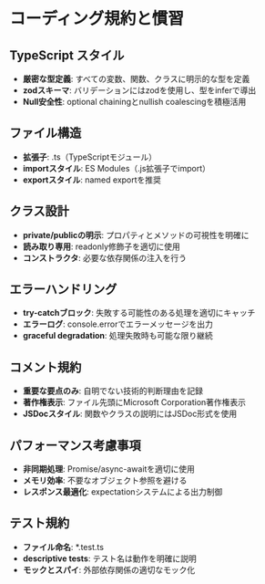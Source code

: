 # コーディング規約と慣習

## TypeScript スタイル
- **厳密な型定義**: すべての変数、関数、クラスに明示的な型を定義
- **zodスキーマ**: バリデーションにはzodを使用し、型をinferで導出
- **Null安全性**: optional chainingとnullish coalescingを積極活用

## ファイル構造
- **拡張子**: .ts（TypeScriptモジュール）
- **importスタイル**: ES Modules（.js拡張子でimport）
- **exportスタイル**: named exportを推奨

## クラス設計
- **private/publicの明示**: プロパティとメソッドの可視性を明確に
- **読み取り専用**: readonly修飾子を適切に使用
- **コンストラクタ**: 必要な依存関係の注入を行う

## エラーハンドリング
- **try-catchブロック**: 失敗する可能性のある処理を適切にキャッチ
- **エラーログ**: console.errorでエラーメッセージを出力
- **graceful degradation**: 処理失敗時も可能な限り継続

## コメント規約
- **重要な要点のみ**: 自明でない技術的判断理由を記録
- **著作権表示**: ファイル先頭にMicrosoft Corporation著作権表示
- **JSDocスタイル**: 関数やクラスの説明にはJSDoc形式を使用

## パフォーマンス考慮事項
- **非同期処理**: Promise/async-awaitを適切に使用
- **メモリ効率**: 不要なオブジェクト参照を避ける
- **レスポンス最適化**: expectationシステムによる出力制御

## テスト規約
- **ファイル命名**: *.test.ts
- **descriptive tests**: テスト名は動作を明確に説明
- **モックとスパイ**: 外部依存関係の適切なモック化